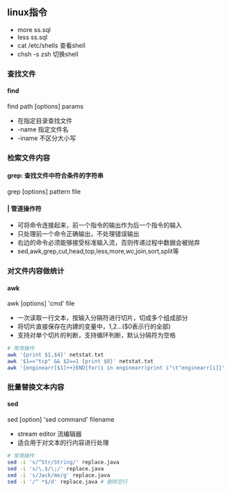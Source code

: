 ## linux指令

- more ss.sql
- less ss.sql
- cat /etc/shells  查看shell
- chsh -s zsh 切换shell

### 查找文件

#### find

find path [options] params

- 在指定目录查找文件
- -name 指定文件名
- -iname 不区分大小写

### 检索文件内容

#### grep: 查找文件中符合条件的字符串

grep [options] pattern file

#### | 管道操作符

- 可将命令连接起来，前一个指令的输出作为后一个指令的输入
- 只处理前一个命令正确输出，不处理错误输出
- 右边的命令必须能够接受标准输入流，否则传递过程中数据会被抛弃
- sed,awk,grep,cut,head,top,less,more,wc,join,sort,split等

### 对文件内容做统计

#### awk

awk [options] 'cmd' file

- 一次读取一行文本，按输入分隔符进行切片，切成多个组成部分
- 将切片直接保存在内建的变量中，$1,$2...($0表示行的全部)
- 支持对单个切片的判断，支持循环判断，默认分隔符为空格

```bash
# 常用操作
awk '{print $1,$4}' netstat.txt
awk '$1=="tcp" && $2==1 {print $0}' netstat.txt
awk '{enginearr[$1]++}END{for(i in enginearr)print i"\t"enginearr[i]}'
```

### 批量替换文本内容

#### sed

sed [option] 'sed command' filename

- stream editor 流编辑器
- 适合用于对文本的行内容进行处理

```bash
# 常用操作
sed -i 's/^Str/String/' replace.java
sed -i 's/\.$/\;/' replace.java
sed -i 's/Jack/me/g' replace.java
sed -i '/^ *$/d' replace.java # 删除空行
```



